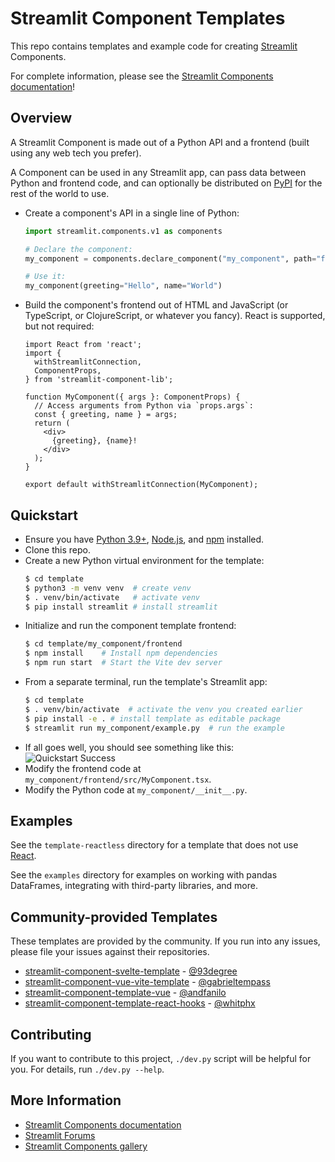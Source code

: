 # Streamlit Component Templates

This repo contains templates and example code for creating [Streamlit](https://streamlit.io) Components.

For complete information, please see the [Streamlit Components documentation](https://docs.streamlit.io/en/latest/streamlit_components.html)!

## Overview

A Streamlit Component is made out of a Python API and a frontend (built using any web tech you prefer).

A Component can be used in any Streamlit app, can pass data between Python and frontend code, and can optionally be distributed on [PyPI](https://pypi.org/) for the rest of the world to use.

- Create a component's API in a single line of Python:

  ```python
  import streamlit.components.v1 as components

  # Declare the component:
  my_component = components.declare_component("my_component", path="frontend/build")

  # Use it:
  my_component(greeting="Hello", name="World")
  ```

- Build the component's frontend out of HTML and JavaScript (or TypeScript, or ClojureScript, or whatever you fancy). React is supported, but not required:

  ```tsx
  import React from 'react';
  import {
    withStreamlitConnection,
    ComponentProps,
  } from 'streamlit-component-lib';

  function MyComponent({ args }: ComponentProps) {
    // Access arguments from Python via `props.args`:
    const { greeting, name } = args;
    return (
      <div>
        {greeting}, {name}!
      </div>
    );
  }

  export default withStreamlitConnection(MyComponent);
  ```

## Quickstart

- Ensure you have [Python 3.9+](https://www.python.org/downloads/), [Node.js](https://nodejs.org), and [npm](https://docs.npmjs.com/downloading-and-installing-node-js-and-npm) installed.
- Clone this repo.
- Create a new Python virtual environment for the template:
  ```bash
  $ cd template
  $ python3 -m venv venv  # create venv
  $ . venv/bin/activate   # activate venv
  $ pip install streamlit # install streamlit
  ```
- Initialize and run the component template frontend:
  ```bash
  $ cd template/my_component/frontend
  $ npm install    # Install npm dependencies
  $ npm run start  # Start the Vite dev server
  ```
- From a separate terminal, run the template's Streamlit app:
  ```bash
  $ cd template
  $ . venv/bin/activate  # activate the venv you created earlier
  $ pip install -e . # install template as editable package
  $ streamlit run my_component/example.py  # run the example
  ```
- If all goes well, you should see something like this:
  ![Quickstart Success](quickstart.png)
- Modify the frontend code at `my_component/frontend/src/MyComponent.tsx`.
- Modify the Python code at `my_component/__init__.py`.

## Examples

See the `template-reactless` directory for a template that does not use [React](https://reactjs.org/).

See the `examples` directory for examples on working with pandas DataFrames, integrating with third-party libraries, and more.

## Community-provided Templates

These templates are provided by the community. If you run into any issues, please file your issues against their repositories.

- [streamlit-component-svelte-template](https://github.com/93degree/streamlit-component-svelte-template) - [@93degree](https://github.com/93degree)
- [streamlit-component-vue-vite-template](https://github.com/gabrieltempass/streamlit-component-vue-vite-template) - [@gabrieltempass](https://github.com/gabrieltempass)
- [streamlit-component-template-vue](https://github.com/andfanilo/streamlit-component-template-vue) - [@andfanilo](https://github.com/andfanilo)
- [streamlit-component-template-react-hooks](https://github.com/whitphx/streamlit-component-template-react-hooks) - [@whitphx](https://github.com/whitphx)

## Contributing

If you want to contribute to this project, `./dev.py` script will be helpful for you. For details, run `./dev.py --help`.

## More Information

- [Streamlit Components documentation](https://docs.streamlit.io/library/components)
- [Streamlit Forums](https://discuss.streamlit.io/tag/custom-components)
- [Streamlit Components gallery](https://www.streamlit.io/components)
